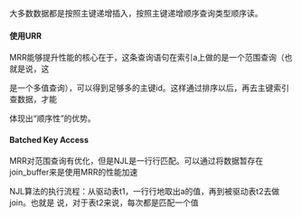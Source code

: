 大多数数据都是按照主键递增插入，按照主键递增顺序查询类型顺序读。



#### 使用URR

MRR能够提升性能的核心在于，这条查询语句在索引a上做的是一个范围查询（也就是说，这 

是一个多值查询），可以得到足够多的主键id。这样通过排序以后，再去主键索引查数据，才能 

体现出“顺序性”的优势。 



#### Batched Key Access

MRR对范围查询有优化，但是NJL是一行行匹配。可以通过将数据暂存在join_buffer来是使用MRR的性能加速

NJL算法的执行流程：从驱动表t1，一行行地取出a的值，再到被驱动表t2去做join。也就是 说，对于表t2来说，每次都是匹配一个值

